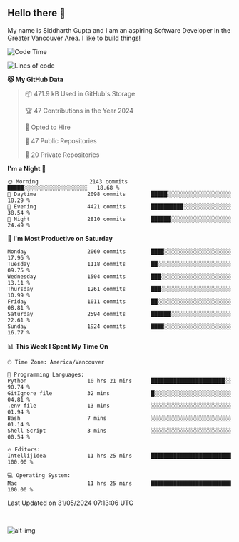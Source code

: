 ## Hello there :wave:

My name is Siddharth Gupta and I am an aspiring Software Developer in the Greater Vancouver Area. I like to build things!

<!-- ![gif](https://github.com/siddg97/siddg97/blob/master/dino.gif) -->

<!--START_SECTION:waka-->
![Code Time](http://img.shields.io/badge/Code%20Time-1%2C980%20hrs%2057%20mins-blue)

![Lines of code](https://img.shields.io/badge/From%20Hello%20World%20I%27ve%20Written-18.1%20million%20lines%20of%20code-blue)

**🐱 My GitHub Data** 

> 📦 471.9 kB Used in GitHub's Storage 
 > 
> 🏆 47 Contributions in the Year 2024
 > 
> 💼 Opted to Hire
 > 
> 📜 47 Public Repositories 
 > 
> 🔑 20 Private Repositories 
 > 
**I'm a Night 🦉** 

```text
🌞 Morning                2143 commits        █████░░░░░░░░░░░░░░░░░░░░   18.68 % 
🌆 Daytime                2098 commits        █████░░░░░░░░░░░░░░░░░░░░   18.29 % 
🌃 Evening                4421 commits        ██████████░░░░░░░░░░░░░░░   38.54 % 
🌙 Night                  2810 commits        ██████░░░░░░░░░░░░░░░░░░░   24.49 % 
```
📅 **I'm Most Productive on Saturday** 

```text
Monday                   2060 commits        ████░░░░░░░░░░░░░░░░░░░░░   17.96 % 
Tuesday                  1118 commits        ██░░░░░░░░░░░░░░░░░░░░░░░   09.75 % 
Wednesday                1504 commits        ███░░░░░░░░░░░░░░░░░░░░░░   13.11 % 
Thursday                 1261 commits        ███░░░░░░░░░░░░░░░░░░░░░░   10.99 % 
Friday                   1011 commits        ██░░░░░░░░░░░░░░░░░░░░░░░   08.81 % 
Saturday                 2594 commits        ██████░░░░░░░░░░░░░░░░░░░   22.61 % 
Sunday                   1924 commits        ████░░░░░░░░░░░░░░░░░░░░░   16.77 % 
```


📊 **This Week I Spent My Time On** 

```text
🕑︎ Time Zone: America/Vancouver

💬 Programming Languages: 
Python                   10 hrs 21 mins      ███████████████████████░░   90.74 % 
GitIgnore file           32 mins             █░░░░░░░░░░░░░░░░░░░░░░░░   04.81 % 
.env file                13 mins             ░░░░░░░░░░░░░░░░░░░░░░░░░   01.94 % 
Bash                     7 mins              ░░░░░░░░░░░░░░░░░░░░░░░░░   01.14 % 
Shell Script             3 mins              ░░░░░░░░░░░░░░░░░░░░░░░░░   00.54 % 

🔥 Editors: 
Intellijidea             11 hrs 25 mins      █████████████████████████   100.00 % 

💻 Operating System: 
Mac                      11 hrs 25 mins      █████████████████████████   100.00 % 
```


 Last Updated on 31/05/2024 07:13:06 UTC
<!--END_SECTION:waka-->

<br>

![alt-img](https://github-readme-stats.vercel.app/api?username=siddg97&count_private=true&theme=nightowl&show_icons=true)

